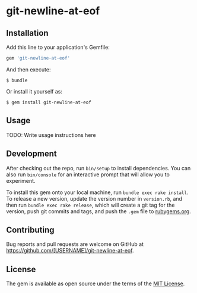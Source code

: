 # git-newline-at-eof

## Installation

Add this line to your application's Gemfile:

```ruby
gem 'git-newline-at-eof'
```

And then execute:

    $ bundle

Or install it yourself as:

    $ gem install git-newline-at-eof

## Usage

TODO: Write usage instructions here

## Development

After checking out the repo, run `bin/setup` to install dependencies. You can also run `bin/console` for an interactive prompt that will allow you to experiment.

To install this gem onto your local machine, run `bundle exec rake install`. To release a new version, update the version number in `version.rb`, and then run `bundle exec rake release`, which will create a git tag for the version, push git commits and tags, and push the `.gem` file to [rubygems.org](https://rubygems.org).

## Contributing

Bug reports and pull requests are welcome on GitHub at https://github.com/[USERNAME]/git-newline-at-eof.


## License

The gem is available as open source under the terms of the [MIT License](http://opensource.org/licenses/MIT).

